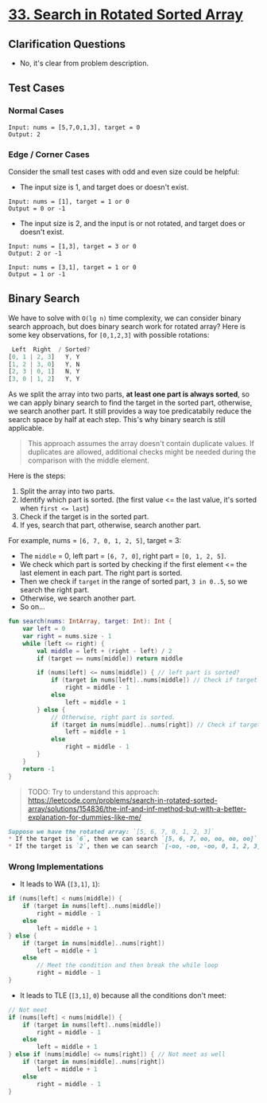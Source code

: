 # [33. Search in Rotated Sorted Array](https://leetcode.com/problems/search-in-rotated-sorted-array/)

## Clarification Questions
* No, it's clear from problem description.
 
## Test Cases
### Normal Cases
```
Input: nums = [5,7,0,1,3], target = 0
Output: 2
```

### Edge / Corner Cases
Consider the small test cases with odd and even size could be helpful:

* The input size is 1, and target does or doesn't exist.
```
Input: nums = [1], target = 1 or 0
Output = 0 or -1
```

* The input size is 2, and the input is or not rotated, and target does or doesn't exist.
```
Input: nums = [1,3], target = 3 or 0
Output: 2 or -1

Input: nums = [3,1], target = 1 or 0
Output = 1 or -1
```

## Binary Search
We have to solve with `O(lg n)` time complexity, we can consider binary search approach, but does binary search work for rotated array? Here is some key observations, for `[0,1,2,3]` with possible rotations:
```js
 Left  Right  / Sorted?
[0, 1 | 2, 3]   Y, Y
[1, 2 | 3, 0]   Y, N
[2, 3 | 0, 1]   N, Y
[3, 0 | 1, 2]   Y, Y
```
As we split the array into two parts, **at least one part is always sorted**, so we can apply binary search to find the target in the sorted part, otherwise, we search another part. It still provides a way toe predicatabily reduce the search space by half at each step. This's why binary search is still applicable.

> This approach assumes the array doesn't contain duplicate values. If duplicates are allowed, additional checks might be needed during the comparison with the middle element.

Here is the steps:
1. Split the array into two parts.
2. Identify which part is sorted. (the first value <= the last value, it's sorted when `first <= last`)
3. Check if the target is in the sorted part.
4. If yes, search that part, otherwise, search another part.

For example, nums = `[6, 7, 0, 1, 2, 5]`, target = 3:
* The `middle` = 0, left part = `[6, 7, 0]`, right part = `[0, 1, 2, 5]`.
* We check which part is sorted by checking if the first element <= the last element in each part. The right part is sorted.
* Then we check if `target` in the range of sorted part, `3 in 0..5`, so we search the right part.
* Otherwise, we search another part.
* So on...

```kotlin
fun search(nums: IntArray, target: Int): Int {
    var left = 0
    var right = nums.size - 1
    while (left <= right) {
        val middle = left + (right - left) / 2
        if (target == nums[middle]) return middle

        if (nums[left] <= nums[middle]) { // left part is sorted?
            if (target in nums[left]..nums[middle]) // Check if target in this sorted part
                right = middle - 1
            else 
                left = middle + 1
        } else {
            // Otherwise, right part is sorted.
            if (target in nums[middle]..nums[right]) // Check if target in this sorted part
                left = middle + 1
            else
                right = middle - 1
        }
    }
    return -1
}
```

> TODO: Try to understand this approach: https://leetcode.com/problems/search-in-rotated-sorted-array/solutions/154836/the-inf-and-inf-method-but-with-a-better-explanation-for-dummies-like-me/

```markdown
Suppose we have the rotated array: `[5, 6, 7, 0, 1, 2, 3]`
* If the target is `6`, then we can search `[5, 6, 7, oo, oo, oo, oo]`. 
* If the target is `2`, then we can search `[-oo, -oo, -oo, 0, 1, 2, 3]`.
```

### Wrong Implementations
* It leads to WA (`[3,1]`, `1`):
```kotlin
if (nums[left] < nums[middle]) {
    if (target in nums[left]..nums[middle])
        right = middle - 1
    else 
        left = middle + 1
} else {
    if (target in nums[middle]..nums[right])
        left = middle + 1
    else
        // Meet the condition and then break the while loop
        right = middle - 1
}
```

* It leads to TLE (`[3,1]`, `0`) because all the conditions don't meet:
```kotlin
// Not meet
if (nums[left] < nums[middle]) {
    if (target in nums[left]..nums[middle])
        right = middle - 1
    else 
        left = middle + 1
} else if (nums[middle] <= nums[right]) { // Not meet as well
    if (target in nums[middle]..nums[right])
        left = middle + 1
    else
        right = middle - 1
}
```